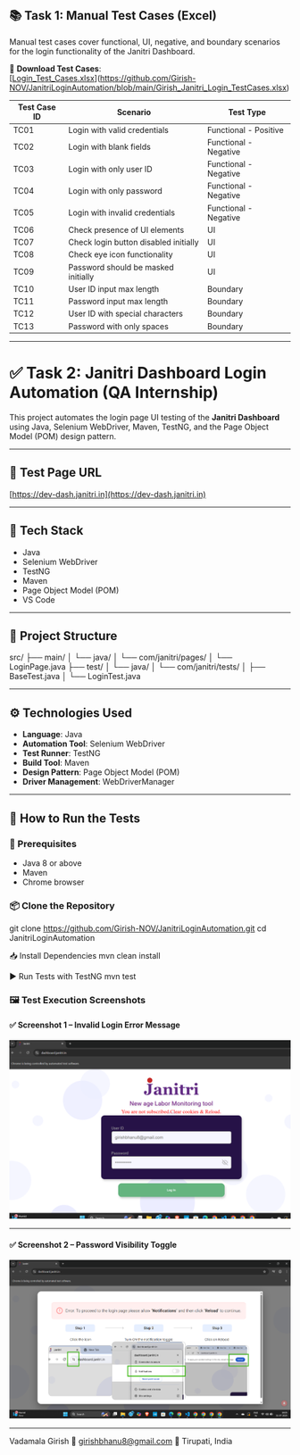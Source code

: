 ## 📚 Task 1: Manual Test Cases (Excel)

Manual test cases cover functional, UI, negative, and boundary scenarios for the login functionality of the Janitri Dashboard.

📄 **Download Test Cases**:  
[[Login_Test_Cases.xlsx](https://github.com/Girish-NOV/JanitriLoginAutomation/blob/main/Login_Test_Cases.xlsx?raw=true)](https://github.com/Girish-NOV/JanitriLoginAutomation/blob/main/Girish_Janitri_Login_TestCases.xlsx)

| Test Case ID | Scenario                              | Test Type       |
|--------------|----------------------------------------|------------------|
| TC01         | Login with valid credentials           | Functional - Positive |
| TC02         | Login with blank fields                | Functional - Negative |
| TC03         | Login with only user ID                | Functional - Negative |
| TC04         | Login with only password               | Functional - Negative |
| TC05         | Login with invalid credentials         | Functional - Negative |
| TC06         | Check presence of UI elements          | UI              |
| TC07         | Check login button disabled initially  | UI              |
| TC08         | Check eye icon functionality           | UI              |
| TC09         | Password should be masked initially    | UI              |
| TC10         | User ID input max length               | Boundary        |
| TC11         | Password input max length              | Boundary        |
| TC12         | User ID with special characters        | Boundary        |
| TC13         | Password with only spaces              | Boundary        |

---

# ✅ Task 2: Janitri Dashboard Login Automation (QA Internship)

This project automates the login page UI testing of the **Janitri Dashboard** using Java, Selenium WebDriver, Maven, TestNG, and the Page Object Model (POM) design pattern.

---

## 🔗 Test Page URL

[https://dev-dash.janitri.in](https://dev-dash.janitri.in)

---

## 🧪 Tech Stack

- Java  
- Selenium WebDriver  
- TestNG  
- Maven  
- Page Object Model (POM)  
- VS Code

---

## 📁 Project Structure

src/
├── main/
│ └── java/
│ └── com/janitri/pages/
│ └── LoginPage.java
├── test/
│ └── java/
│ └── com/janitri/tests/
│ ├── BaseTest.java
│ └── LoginTest.java

---

## ⚙️ Technologies Used

- **Language**: Java
- **Automation Tool**: Selenium WebDriver
- **Test Runner**: TestNG
- **Build Tool**: Maven
- **Design Pattern**: Page Object Model (POM)
- **Driver Management**: WebDriverManager

---

## 🚀 How to Run the Tests

### 🧰 Prerequisites

- Java 8 or above
- Maven
- Chrome browser

### 📦 Clone the Repository

git clone https://github.com/Girish-NOV/JanitriLoginAutomation.git
cd JanitriLoginAutomation

📥 Install Dependencies
mvn clean install

▶️ Run Tests with TestNG
mvn test
### 🖼️ Test Execution Screenshots

#### ✅ Screenshot 1 – Invalid Login Error Message

[![Screenshot 1](https://github.com/Girish-NOV/JanitriLoginAutomation/blob/main/Output%20Screenshot%201.png?raw=true)](https://github.com/Girish-NOV/JanitriLoginAutomation/blob/main/Output%20Screenshot%201.png?raw=true)

---

#### ✅ Screenshot 2 – Password Visibility Toggle

[![Screenshot 2](https://github.com/Girish-NOV/JanitriLoginAutomation/blob/main/Output%20Screenshot%202.png?raw=true)](https://github.com/Girish-NOV/JanitriLoginAutomation/blob/main/Output%20Screenshot%202.png?raw=true)

---

Vadamala Girish
📧 girishbhanu8@gmail.com
📍 Tirupati, India

